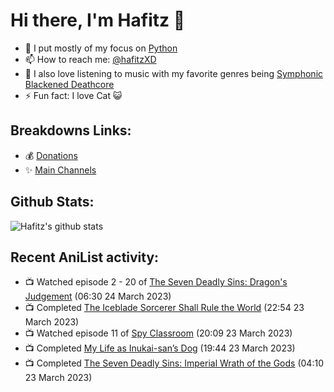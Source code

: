 # Hi there, I'm Hafitz 👋
- 🐍 I put mostly of my focus on [Python](https://python.org)
- 📫 How to reach me: [@hafitzXD](https://t.me/hafitzXD)
- 🎵 I also love listening to music with my favorite genres being [Symphonic Blackened Deathcore](https://youtu.be/qyYmS_iBcy4)
- ⚡ Fun fact: I love Cat 😺

## Breakdowns Links:
- 💰 [Donations](https://t.me/TheBreakdowns/2)
- ✨ [Main Channels](https://t.me/TheBreakdowns)

## Github Stats:
![Hafitz's github stats](https://github-readme-stats.vercel.app/api?username=breakdowns&show_icons=true&count_private=true&bg_color=00000000&text_color=777)

## Recent AniList activity:
<!-- ANILIST_ACTIVITY:start -->

-   📺 Watched episode 2 - 20 of [The Seven Deadly Sins: Dragon's Judgement](https://anilist.co/anime/116752) (06:30 24 March 2023)
-   📺 Completed [The Iceblade Sorcerer Shall Rule the World](https://anilist.co/anime/148116) (22:54 23 March 2023)
-   📺 Watched episode 11 of [Spy Classroom](https://anilist.co/anime/146323) (20:09 23 March 2023)
-   📺 Completed [My Life as Inukai-san’s Dog](https://anilist.co/anime/146346) (19:44 23 March 2023)
-   📺 Completed [The Seven Deadly Sins: Imperial Wrath of the Gods](https://anilist.co/anime/108928) (04:10 23 March 2023)

<!-- ANILIST_ACTIVITY:end -->
